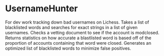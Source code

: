 # UsernameHunter

For dev work tracking down bad usernames on Lichess. Takes a list of blacklisted words and searches for exact strings in a list of given usernames. Checks a vetting document to see if the account is modclosed. Returns statistics on how accurate a blastlisted word is based off of the proportion of accounts containing that word were closed. Generates an optimized list of blacklisted words to minimize false positives.
